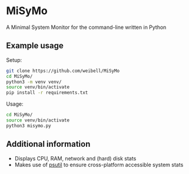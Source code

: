 # MiSyMo
A Minimal System Monitor for the command-line written in Python



## Example usage

Setup:
```bash
git clone https://github.com/weibell/MiSyMo
cd MiSyMo/
python3 -m venv venv/
source venv/bin/activate
pip install -r requirements.txt
```

Usage:
```bash
cd MiSyMo/
source venv/bin/activate
python3 misymo.py
```


## Additional information
* Displays CPU, RAM, network and (hard) disk stats
* Makes use of [psutil](https://github.com/giampaolo/psutil) to ensure cross-platform accessible system stats